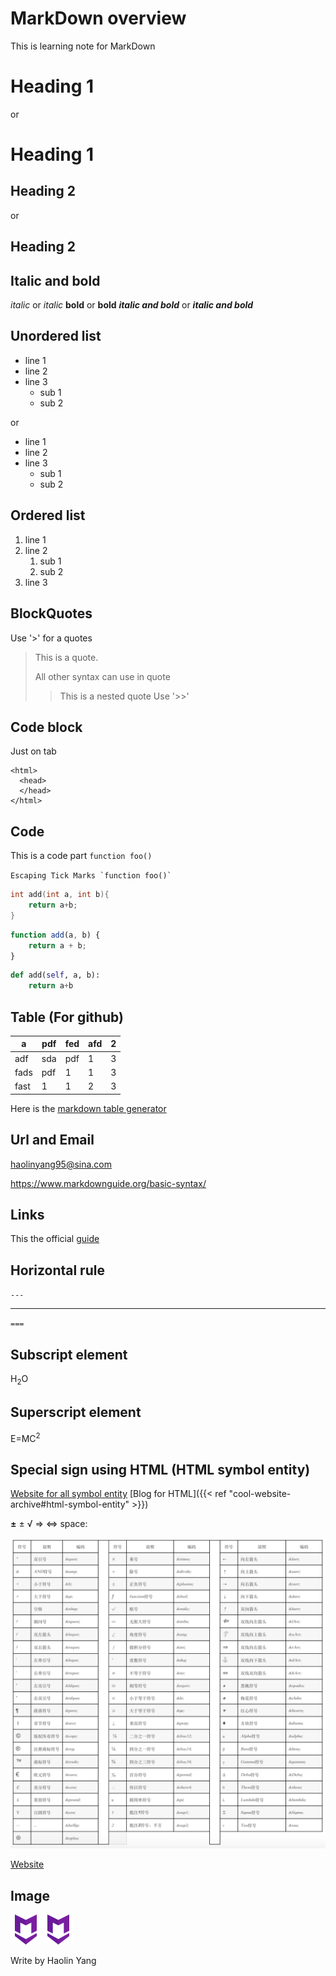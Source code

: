 # MarkDown overview


This is learning note for MarkDown

# Heading 1

or

# Heading 1

## Heading 2

or

## Heading 2

## Italic and bold

_italic_ or _italic_
**bold** or **bold**
**_italic and bold_** or **_italic and bold_**

## Unordered list

-   line 1
-   line 2
-   line 3
    -   sub 1
    -   sub 2

or

-   line 1
-   line 2
-   line 3
    -   sub 1
    -   sub 2

## Ordered list

1. line 1
2. line 2
    1. sub 1
    2. sub 2
3. line 3

## BlockQuotes

Use '>' for a quotes

> This is a quote.
>
> All other syntax can use in quote
>
> > This is a nested quote
> > Use '>>'

## Code block

Just on tab

    <html>
      <head>
      </head>
    </html>

## Code

This is a code part `function foo()`

`` Escaping Tick Marks `function foo()` ``

```cpp
int add(int a, int b){
    return a+b;
}
```

```javascript
function add(a, b) {
    return a + b;
}
```

```python
def add(self, a, b):
    return a+b
```

## Table (For github)

| a    | pdf | fed | afd | 2   |
| ---- | --- | --- | --- | --- |
| adf  | sda | pdf | 1   | 3   |
| fads | pdf | 1   | 1   | 3   |
| fast | 1   | 1   | 2   | 3   |

Here is the [markdown table generator](https://www.tablesgenerator.com/markdown_tables)

## Url and Email

<haolinyang95@sina.com>

<https://www.markdownguide.org/basic-syntax/>

## Links

This the official [guide](https://www.markdownguide.org/basic-syntax/ 'cool link')

## Horizontal rule

`---`

---

`===`

## Subscript element

H<sub>2</sub>O

## Superscript element

E=MC<sup>2</sup>

## Special sign using HTML **(HTML symbol entity)**

[Website for all symbol entity](https://dev.w3.org/html5/html-author/charref)
[Blog for HTML]({{< ref "cool-website-archive#html-symbol-entity" >}})

**&plusmn;** &plusmn; &radic; &rArr; &hArr;
space: &nbsp;

![Special symbol](/images/markDownTutorial/specialSymbol.png)

[Website](https://blog.csdn.net/qiao13633426513/article/details/85112664)

## Image

![what is here](https://github.com/adam-p/markdown-here/raw/master/src/common/images/icon48.png 'Logo Title Text 1')
![anything?][logo]

Write by Haolin Yang

[logo]: https://github.com/adam-p/markdown-here/raw/master/src/common/images/icon48.png 'Logo Title Text 2'

